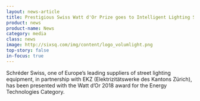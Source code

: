 ```yaml
---
layout: news-article
title: Prestigious Swiss Watt d'Or Prize goes to Intelligent Lighting System
product: news
product-name: News
category: media
class: news
image: http://sixsq.com/img/content/logo_volumlight.png
top-story: false
in-focus: true
---
```


Schréder Swiss, one of Europe’s leading suppliers of street lighting equipment, in partnership with EKZ (Elektrizitätswerke des Kantons Zürich), has been presented with the Watt d’Or 2018 award for the Energy Technologies Category. 

